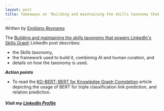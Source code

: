 ```yaml
---
layout: post
title: Takeaways on "Building and maintaining the skills taxonomy that powers LinkedIn's Skills
---
```

*Written by [Emiliano Reynares](https://www.linkedin.com/in/ereynrs/)* 

The [Building and maintaining the skills taxonomy that powers LinkedIn's Skills Graph](https://engineering.linkedin.com/blog/2023/Building-maintaining-the-skills-taxonomy-that-powers-LinkedIns-Skills-Graph) LinkedIn post describes:
* the Skills taxonomy,
* the framework used to build it, combining AI and human curation, and
* details on how the taxonomy is used.

__*Action points*__
* To read the [KG-BERT: BERT for Knowledge Graph Completion](https://doi.org/10.48550/arXiv.1909.03193) article depicting the usage of BERT for triple classification link prediction, and relation prediction.

##### Visit my [LinkedIn Profile](https://www.linkedin.com/in/ereynrs/)
